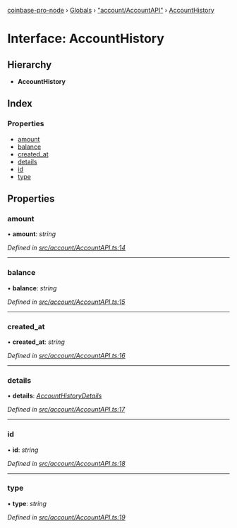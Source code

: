 [coinbase-pro-node](../README.md) › [Globals](../globals.md) › ["account/AccountAPI"](../modules/_account_accountapi_.md) › [AccountHistory](_account_accountapi_.accounthistory.md)

# Interface: AccountHistory

## Hierarchy

- **AccountHistory**

## Index

### Properties

- [amount](_account_accountapi_.accounthistory.md#amount)
- [balance](_account_accountapi_.accounthistory.md#balance)
- [created_at](_account_accountapi_.accounthistory.md#created_at)
- [details](_account_accountapi_.accounthistory.md#details)
- [id](_account_accountapi_.accounthistory.md#id)
- [type](_account_accountapi_.accounthistory.md#type)

## Properties

### amount

• **amount**: _string_

_Defined in [src/account/AccountAPI.ts:14](https://github.com/bennyn/coinbase-pro-node/blob/b48d104/src/account/AccountAPI.ts#L14)_

---

### balance

• **balance**: _string_

_Defined in [src/account/AccountAPI.ts:15](https://github.com/bennyn/coinbase-pro-node/blob/b48d104/src/account/AccountAPI.ts#L15)_

---

### created_at

• **created_at**: _string_

_Defined in [src/account/AccountAPI.ts:16](https://github.com/bennyn/coinbase-pro-node/blob/b48d104/src/account/AccountAPI.ts#L16)_

---

### details

• **details**: _[AccountHistoryDetails](_account_accountapi_.accounthistorydetails.md)_

_Defined in [src/account/AccountAPI.ts:17](https://github.com/bennyn/coinbase-pro-node/blob/b48d104/src/account/AccountAPI.ts#L17)_

---

### id

• **id**: _string_

_Defined in [src/account/AccountAPI.ts:18](https://github.com/bennyn/coinbase-pro-node/blob/b48d104/src/account/AccountAPI.ts#L18)_

---

### type

• **type**: _string_

_Defined in [src/account/AccountAPI.ts:19](https://github.com/bennyn/coinbase-pro-node/blob/b48d104/src/account/AccountAPI.ts#L19)_
